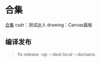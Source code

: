合集
====

[合集](https://github.com/19880/heji/)
csdr：测试达人
drawing：Canvas画板

## 编译发布
> fis release -op --dest local --domains
